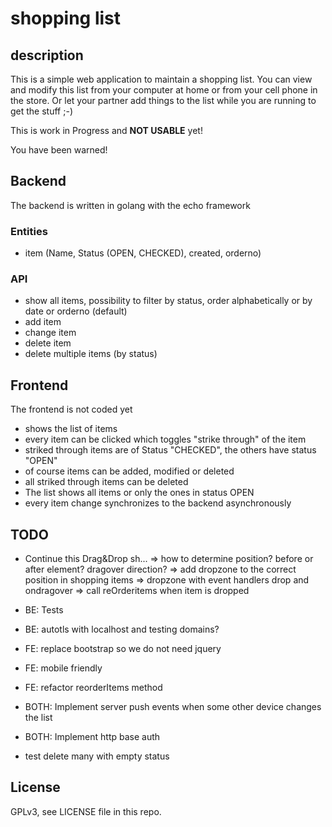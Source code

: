 # shopping list #

## description ##

This is a simple web application to maintain a shopping list. You can view and modify this list from your computer at home or from your cell phone in the store. Or let your partner add things to the list while you are running to get the stuff ;-)

This is work in Progress and **NOT USABLE** yet!

You have been warned!

## Backend ##

The backend is written in golang with the echo framework

### Entities ###

* item (Name, Status (OPEN, CHECKED), created, orderno)

### API ###

* show all items, possibility to filter by status, order alphabetically or by date or orderno  (default)
* add item
* change item
* delete item
* delete multiple items (by status)

## Frontend ##

The frontend is not coded yet

* shows the list of items
* every item can be clicked which toggles "strike through" of the item
* striked through items are of Status "CHECKED", the others have status "OPEN"
* of course items can be added, modified or deleted
* all striked through items can be deleted
* The list shows all items or only the ones in status OPEN
* every item change synchronizes to the backend asynchronously

## TODO ##

* Continue this Drag&Drop sh...
  => how to determine position? before or after element? dragover direction?
  => add dropzone to the correct position in shopping items
  => dropzone with event handlers drop and ondragover
  => call reOrderitems when item is dropped

* BE: Tests
* BE: autotls with localhost and testing domains?

* FE: replace bootstrap so we do not need jquery
* FE: mobile friendly
* FE: refactor reorderItems method

* BOTH: Implement server push events when some other device changes the list
* BOTH: Implement http base auth

* test delete many with empty status

## License ##

GPLv3, see LICENSE file in this repo.